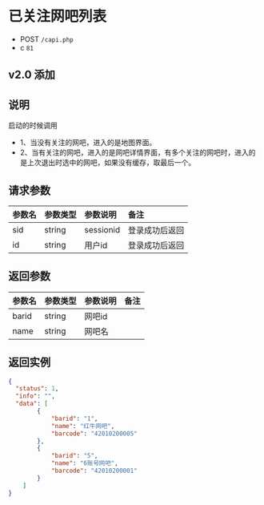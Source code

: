 # 已关注网吧列表

* POST `/capi.php`
* c `81`

## v2.0 添加

## 说明

启动的时候调用

* 1、当没有关注的网吧，进入的是地图界面。
* 2、当有关注的网吧，进入的是网吧详情界面，有多个关注的网吧时，进入的是上次退出时选中的网吧，如果没有缓存，取最后一个。

## 请求参数

| 参数名 | 参数类型 | 参数说明 | 备注 |
| :---- | :----| :----| :---- |
| sid | string | sessionid | 登录成功后返回 |
| id | string | 用户id | 登录成功后返回 |

## 返回参数

| 参数名 | 参数类型 | 参数说明 | 备注 |
| :---- | :----| :----| :---- |
| barid | string | 网吧id |
| name | string | 网吧名 |

## 返回实例

```JSON
{
  "status": 1,
  "info": "",
  "data": [
        {
            "barid": "1",
            "name": "红牛网吧",
            "barcode": "42010200005"
        },
        {
            "barid": "5",
            "name": "6账号网吧",
            "barcode": "42010200001"
        }
    ]
}
```
